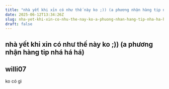 ```yaml
---
title: "nhà yết khi xỉn có như thế này ko ;)) (a phương nhận hàng tip nhá há há)"
date: 2025-06-12T13:34:26Z
slug: nha-yet-khi-xin-co-nhu-the-nay-ko-a-phuong-nhan-hang-tip-nha-ha-ha
draft: false
---
```


## nhà yết khi xỉn có như thế này ko ;)) (a phương nhận hàng tip nhá há há)

## willi07

ko có gì